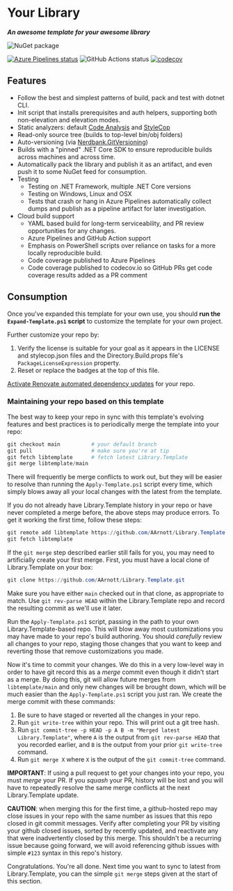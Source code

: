 # Your Library

***An awesome template for your awesome library***

![NuGet package](https://img.shields.io/badge/nuget-your--package--here-yellow.svg)

[![Azure Pipelines status](https://dev.azure.com/andrewarnott/OSS/_apis/build/status/AArnott.Library.Template?branchName=main)](https://dev.azure.com/andrewarnott/OSS/_build/latest?definitionId=29&branchName=main)
![GitHub Actions status](https://github.com/aarnott/Library.Template/workflows/CI/badge.svg)
[![codecov](https://codecov.io/gh/aarnott/library.template/branch/main/graph/badge.svg)](https://codecov.io/gh/aarnott/library.template)

## Features

* Follow the best and simplest patterns of build, pack and test with dotnet CLI.
* Init script that installs prerequisites and auth helpers, supporting both non-elevation and elevation modes.
* Static analyzers: default [Code Analysis](https://docs.microsoft.com/dotnet/fundamentals/code-analysis/overview) and [StyleCop](https://github.com/DotNetAnalyzers/StyleCopAnalyzers)
* Read-only source tree (builds to top-level bin/obj folders)
* Auto-versioning (via [Nerdbank.GitVersioning](https://github.com/dotnet/nerdbank.gitversioning))
* Builds with a "pinned" .NET Core SDK to ensure reproducible builds across machines and across time.
* Automatically pack the library and publish it as an artifact, and even push it to some NuGet feed for consumption.
* Testing
  * Testing on .NET Framework, multiple .NET Core versions
  * Testing on Windows, Linux and OSX
  * Tests that crash or hang in Azure Pipelines automatically collect dumps and publish as a pipeline artifact for later investigation.
* Cloud build support
  * YAML based build for long-term serviceability, and PR review opportunities for any changes.
  * Azure Pipelines and GitHub Action support
  * Emphasis on PowerShell scripts over reliance on tasks for a more locally reproducible build.
  * Code coverage published to Azure Pipelines
  * Code coverage published to codecov.io so GitHub PRs get code coverage results added as a PR comment

## Consumption

Once you've expanded this template for your own use, you should **run the `Expand-Template.ps1` script** to customize the template for your own project.

Further customize your repo by:

1. Verify the license is suitable for your goal as it appears in the LICENSE and stylecop.json files and the Directory.Build.props file's `PackageLicenseExpression` property.
1. Reset or replace the badges at the top of this file.

[Activate Renovate automated dependency updates](https://docs.renovatebot.com/getting-started/installing-onboarding/) for your repo.

### Maintaining your repo based on this template

The best way to keep your repo in sync with this template's evolving features and best practices is to periodically merge the template into your repo:

```ps1
git checkout main          # your default branch
git pull                   # make sure you're at tip
git fetch libtemplate      # fetch latest Library.Template
git merge libtemplate/main
```

There will frequently be merge conflicts to work out, but they will be easier to resolve than running the `Apply-Template.ps1` script every time, which simply blows away all your local changes with the latest from the template.

If you do not already have Library.Template history in your repo or have never completed a merge before, the above steps may produce errors.
To get it working the first time, follow these steps:

```ps1
git remote add libtemplate https://github.com/AArnott/Library.Template.git
git fetch libtemplate
```

If the `git merge` step described earlier still fails for you, you may need to artificially create your first merge.
First, you must have a local clone of Library.Template on your box:

```ps1
git clone https://github.com/AArnott/Library.Template.git
```

Make sure you have either `main` checked out in that clone, as appropriate to match.
Use `git rev-parse HEAD` within the Library.Template repo and record the resulting commit as we'll use it later.

Run the `Apply-Template.ps1` script, passing in the path to your own Library.Template-based repo. This will blow away most customizations you may have made to your repo's build authoring. You should *carefully* review all changes to your repo, staging those changes that you want to keep and reverting those that remove customizations you made.

Now it's time to commit your changes. We do this in a very low-level way in order to have git record this as a *merge* commit even though it didn't start as a merge.
By doing this, git will allow future merges from `libtemplate/main` and only new changes will be brought down, which will be much easier than the `Apply-Template.ps1` script you just ran.
We create the merge commit with these commands:

1. Be sure to have staged or reverted all the changes in your repo.
1. Run `git write-tree` within your repo. This will print out a git tree hash.
1. Run `git commit-tree -p HEAD -p A B -m "Merged latest Library.Template"`, where `A` is the output from `git rev-parse HEAD` that you recorded earlier, and `B` is the output from your prior `git write-tree` command.
1. Run `git merge X` where `X` is the output of the `git commit-tree` command.

**IMPORTANT**: If using a pull request to get your changes into your repo, you must *merge* your PR. If you *squash* your PR, history will be lost and you will have to repeatedly resolve the same merge conflicts at the next Library.Template update.

**CAUTION**: when merging this for the first time, a github-hosted repo may close issues in your repo with the same number as issues that this repo closed in git commit messages.
Verify after completing your PR by visiting your github closed issues, sorted by recently updated, and reactivate any that were inadvertently closed by this merge.
This shouldn't be a recurring issue because going forward, we will avoid referencing github issues with simple `#123` syntax in this repo's history.

Congratulations. You're all done.
Next time you want to sync to latest from Library.Template, you can the simple `git merge` steps given at the start of this section.

